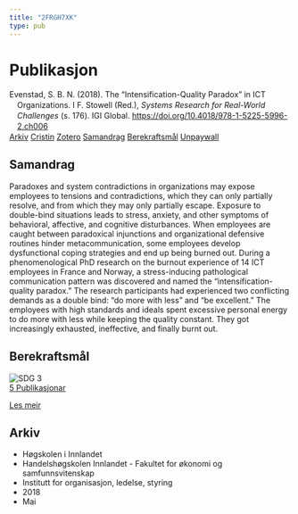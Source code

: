 ```yaml
---
title: "2FRGH7XK"
type: pub
---
```

<h1>Publikasjon</h1>
<article id="csl-bib-container-2FRGH7XK" class="csl-bib-container">
  <div class="csl-bib-body" style="line-height: 1.35; padding-left: 1em; text-indent:-1em;">
  <div class="csl-entry">Evenstad, S. B. N. (2018). The &#x201C;Intensification-Quality Paradox&#x201D; in ICT Organizations. I F. Stowell (Red.), <i>Systems Research for Real-World Challenges</i> (s. 176). IGI Global. <a href="https://doi.org/10.4018/978-1-5225-5996-2.ch006">https://doi.org/10.4018/978-1-5225-5996-2.ch006</a></div>
</div>
  <div class="csl-bib-buttons">
    <a href="#taxonomy-article-2FRGH7XK" class="csl-bib-button">Arkiv</a>
    <a href="https://app.cristin.no/results/show.jsf?id=1584781" alt="Cristin URL" class="csl-bib-button">Cristin</a>
    <a href="http://zotero.org/groups/5402882/items/2FRGH7XK" alt="Zotero URL" class="csl-bib-button">Zotero</a>
    <a href="#abstract-article-2FRGH7XK" class="csl-bib-button">Samandrag</a>
    <a href="#sdg-article-2FRGH7XK" class="csl-bib-button">Berekraftsmål</a>
    <a href="https://doi.org/10.4018/978-1-5225-5996-2.ch006" class="csl-bib-button">Unpaywall</a>
  </div>
  <div id="csl-bib-meta-container-2FRGH7XK"></div>
</article>
<div id="csl-bib-meta-2FRGH7XK" class="csl-bib-meta">
  <article id="abstract-article-2FRGH7XK" class="abstract-article">
    <h1>Samandrag</h1>
    Paradoxes and system contradictions in organizations may expose employees to tensions and contradictions, which they can only partially resolve, and from which they may only partially escape. Exposure to double-bind situations leads to stress, anxiety, and other symptoms of behavioral, affective, and cognitive disturbances. When employees are caught between paradoxical injunctions and organizational defensive routines hinder metacommunication, some employees develop dysfunctional coping strategies and end up being burned out. During a phenomenological PhD research on the burnout experience of 14 ICT employees in France and Norway, a stress-inducing pathological communication pattern was discovered and named the “intensification-quality paradox.” The research participants had experienced two conflicting demands as a double bind: “do more with less” and “be excellent.” The employees with high standards and ideals spent excessive personal energy to do more with less while keeping the quality constant. They got increasingly exhausted, ineffective, and finally burnt out.
  </article>
  <article id="sdg-article-2FRGH7XK" class="sdg-article">
    <h1>Berekraftsmål</h1>
    <div class="sdg-container"><div id="sdg3" class="sdg"> <img src="{{< params subfolder >}}images/sdg/sdg03_no.png" class="image" alt="SDG 3"> <div class="sdg-overlay"> <a href="{{< params subfolder >}}no/archive/?sdg=3#archive" class="sdg-publication-count"><span>5</span> Publikasjonar</a> <p><a href="NA" class="sdg-read-more">Les meir</a></p> </div> </div></div>
  </article>
  <article id="taxonomy-article-2FRGH7XK" class="taxonomy-article">
    <h1>Arkiv</h1>
    <ul>
      <li>Høgskolen i Innlandet</li>
      <li>Handelshøgskolen Innlandet - Fakultet for økonomi og samfunnsvitenskap</li>
      <li>Institutt for organisasjon, ledelse, styring</li>
      <li>2018</li>
      <li>Mai</li>
    </ul>
  </article>
</div>
